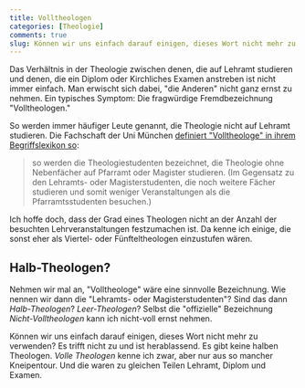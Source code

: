 ```yaml
---
title: Volltheologen
categories: [Theologie]
comments: true
slug: Können wir uns einfach darauf einigen, dieses Wort nicht mehr zu verwenden?
---
```


Das Verhältnis in der Theologie zwischen denen, die auf Lehramt studieren und denen, die ein Diplom oder Kirchliches Examen anstreben ist nicht immer einfach. Man erwischt sich dabei, "die Anderen" nicht ganz ernst zu nehmen. Ein typisches Symptom: Die fragwürdige Fremdbezeichnung "Volltheologen." 

So werden immer häufiger Leute genannt, die Theologie nicht auf Lehramt studieren. Die Fachschaft der Uni München [definiert "Volltheologe" in ihrem Begriffslexikon so](http://www.fachschaft.evtheol.uni-muenchen.de/service/begriffslexikon/index.html):

> so werden die Theologiestudenten bezeichnet, die Theologie ohne Nebenfächer auf Pfarramt oder Magister studieren. (Im Gegensatz zu den Lehramts- oder Magisterstudenten, die noch weitere Fächer studieren und somit weniger Veranstaltungen als die Pfarramtsstudenten besuchen.)

Ich hoffe doch, dass der Grad eines Theologen nicht an der Anzahl der besuchten Lehrveranstaltungen festzumachen ist. Da kenne ich einige, die sonst eher als Viertel- oder Fünfteltheologen einzustufen wären.

## Halb-Theologen?

Nehmen wir mal an, "Volltheologe" wäre eine sinnvolle Bezeichnung. Wie nennen wir dann die "Lehramts- oder Magisterstudenten"? Sind das dann *Halb-Theologen*? *Leer-Theologen*? Selbst die "offizielle" Bezeichnung *Nicht-Volltheologen* kann ich nicht-voll ernst nehmen. 

Können wir uns einfach darauf einigen, dieses Wort nicht mehr zu verwenden? Es trifft nicht zu und ist herablassend. Es gibt keine halben Theologen. *Volle Theologen* kenne ich zwar, aber nur aus so mancher Kneipentour. Und die waren zu gleichen Teilen Lehramt, Diplom und Examen.